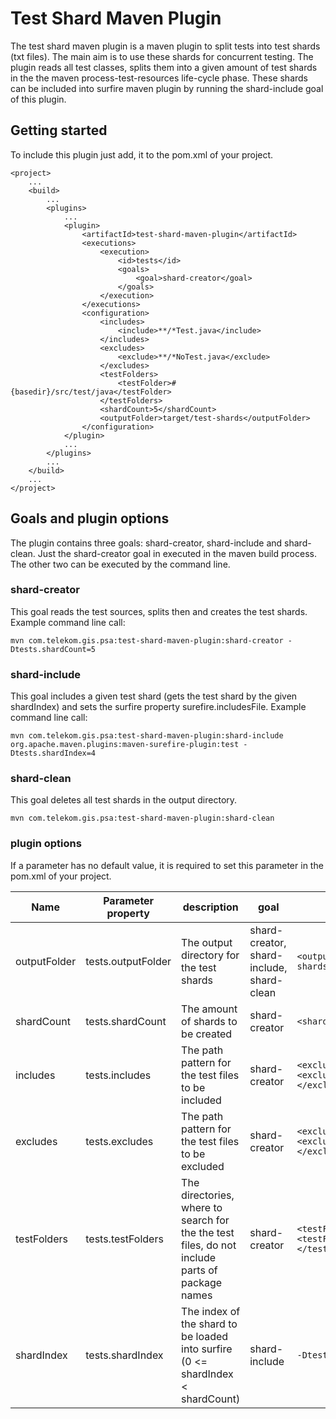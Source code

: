 # Test Shard Maven Plugin

The test shard maven plugin is a maven plugin to split tests into test shards (txt files). The main aim is to use these shards for concurrent testing. The plugin reads all test classes, splits them into a given amount of
test shards in the the maven process-test-resources life-cycle phase. These shards can be included into surfire maven plugin by running the shard-include goal of this plugin. 

## Getting started

To include this plugin just add, it to the pom.xml of your project.
```
<project>
	...	
	<build>
		...		
        <plugins>
			...	
            <plugin>
                <artifactId>test-shard-maven-plugin</artifactId>
                <executions>
                    <execution>
                        <id>tests</id>
                        <goals>
                            <goal>shard-creator</goal>
                        </goals>
                    </execution>
                </executions>
                <configuration>
                    <includes>
                        <include>**/*Test.java</include>
                    </includes>
                    <excludes>
                        <exclude>**/*NoTest.java</exclude>
                    </excludes>
                    <testFolders>
                        <testFolder>#{basedir}/src/test/java</testFolder>
                    </testFolders>
                    <shardCount>5</shardCount>
                    <outputFolder>target/test-shards</outputFolder>
                </configuration>
            </plugin>			
			...
        </plugins>		
		...
    </build>	
	...
</project>
```

## Goals and plugin options

The plugin contains three goals: shard-creator, shard-include and shard-clean. Just the shard-creator goal in executed in the maven build process. The other two can be executed by the command line.

### shard-creator

This goal reads the test sources, splits then and creates the test shards.
Example command line call:
```
mvn com.telekom.gis.psa:test-shard-maven-plugin:shard-creator -Dtests.shardCount=5
```

### shard-include

This goal includes a given test shard (gets the test shard by the given shardIndex) and sets the surfire property surefire.includesFile.
Example command line call:
```
mvn com.telekom.gis.psa:test-shard-maven-plugin:shard-include org.apache.maven.plugins:maven-surefire-plugin:test -Dtests.shardIndex=4
```

### shard-clean

This goal deletes all test shards in the output directory.
```
mvn com.telekom.gis.psa:test-shard-maven-plugin:shard-clean
```

### plugin options

If a parameter has no default value, it is required to set this parameter in the pom.xml of your project.

Name | Parameter property | description | goal | example | default value
--- | --- | --- | --- | --- | ---
outputFolder | tests.outputFolder | The output directory for the test shards | shard-creator, shard-include, shard-clean | `<outputFolder>target/test-shards</outputFolder>` | `${project.build.directory}/test-shards`
shardCount | tests.shardCount | The amount of shards to be created | shard-creator | `<shardCount>5</shardCount>` |
includes | tests.includes | The path pattern for the test files to be included | shard-creator | `<excludes><exclude>**/*Test.java</exclude></excludes>` | `**/*Test.java`
excludes | tests.excludes | The path pattern for the test files to be excluded | shard-creator | `<excludes><exclude>**/*NoTest.java</exclude></excludes>` | []
testFolders | tests.testFolders | The directories, where to search for the the test files, do not include parts of package names | shard-creator | `<testFolders><testFolder>src/test/java</testFolder></testFolders>` | `${project.build.testSourceDirectory}`
shardIndex | tests.shardIndex | The index of the shard to be loaded into surfire (0 <= shardIndex < shardCount) | shard-include | `-Dtests.shardIndex=1` |